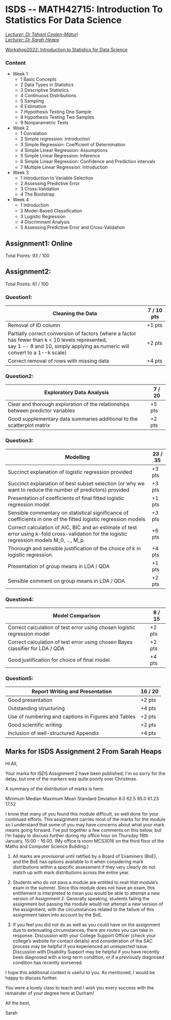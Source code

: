 # ISDS -- MATH42715: Introduction To Statistics For Data Science
*[Lecturer: Dr Tahani Coolen-Maturi](https://tahanimaturi.com)*  
*[Lecturer: Dr Sarah Heaps](https://conferences.ncl.ac.uk/wisdom/personalprofiles/academicstafffrommathsstatsphysics/)*

[Workshop2022: Introduction to Statistics for Data Science](https://tmaturi.github.io/ISDS2022/index.html) 

### Content
- Week 1
  - 1 Basic Concepts 
  - 2 Data Types in Statistics  
  - 3 Descriptive Statistics   
  - 4 Continuous Distributions   
  - 5 Sampling   
  - 6 Estimation 
  - 7 Hypothesis Testing One Sample 
  - 8 Hypothesis Testing Two Samples 
  - 9 Nonparametric Tests 
- Week 2
  - 1 Correlation
  - 2 Simple regression: Introduction
  - 3 Simple Regression: Coeﬃcient of Determination
  - 4 Simple Linear Regression: Assumptions
  - 5 Simple Linear Regression: Inference
  - 6 Simple Linear Regression: Conﬁdence and Prediction intervals
  - 7 Multiple Linear Regression: Introduction  
- Week 3
  - 1 Introduction to Variable Selection
  - 2 Assessing Predictive Error
  - 3 Cross-Validation
  - 4 The Bootstrap
- Week 4
  - 1 Introduction
  - 2 Model-Based Classiﬁcation
  - 3 Logistic Regression  
  - 4 Discriminant Analysis  
  - 5 Assessing Predictive Error and Cross-Validation

## Assignment1: Online
Total Points: 93 / 100

## Assignment2: 
Total Points: 61 / 100

### Question1: 
| Cleaning the Data | 7 / 10 pts |
| --- | --- |
| Removal of ID column | +1 pts |
| Partially correct conversion of factors (where a factor has fewer than k < 10 levels represented, <br> say 1 -- 8 and 10, simply applying as.numeric will convert to a 1--k scale) |  +2 pts |
| Correct removal of rows with missing data | +4 pts |

### Question2:
| Exploratory Data Analysis | 7 / 20 | 
| --- | --- | 
| Clear and thorough exploration of the relationships between predictor variables | +5 pts |
| Good supplementary data summaries additional to the scatterplot matrix | +2 pts |

### Question3:
| Modelling | 23 / 35 | 
| --- | --- | 
| Succinct explanation of logistic regression provided | +3 pts |
| Succinct explanation of best subset selection (or why we want to reduce the number of predictors) provided | +3 pts |
| Presentation of coefficients of final fitted logistic regression model | +1 pts |
| Sensible commentary on statistical significance of coefficients in one of the fitted logistic regression models | +3 pts |
| Correct calculation of AIC, BIC and an estimate of test error using k-fold cross-validation for the logistic regression models M_0, ..., M_p. | +6 pts |
| Thorough and sensible justification of the choice of k in logistic regression. | +4 pts |
| Presentation of group means in LDA / QDA | +1 pts |
| Sensible comment on group means in LDA / QDA | +2 pts |

### Question4:
| Model Comparison | 8 / 15 | 
| --- | --- | 
| Correct calculation of test error using chosen logistic regression model | +2 pts |
| Correct calculation of test error using chosen Bayes classifier for LDA / QDA | +2 pts |
| Good justification for choice of final model  | +4 pts |

### Question5:
| Report Writing and Presentation | 16 / 20 | 
| --- | --- | 
| Good presentation | +2 pts |
| Outstanding structuring | +4 pts |
| Use of numbering and captions in Figures and Tables | +2 pts |
| Good scientific writing | +2 pts |
| Inclusion of well-structured Appendix | +4 pts |



## Marks for ISDS Assignment 2 From Sarah Heaps

Hi All, 

Your marks for ISDS Assignment 2 have been published; I'm so sorry for the delay, but one of the markers was quite poorly over Christmas. 

A summary of the distribution of marks is here: 

Minimum Median Maximum Mean Standard Deviation 
8.0 62.5 95.0 61.23 17.52 

I know that many of you found this module difficult, so well done for your continued efforts. This assignment carries most of the marks for the module so I understand that some of you may have concerns about what your mark means going forward. I’ve put together a few comments on this below, but I’m happy to discuss further during my office hour on Thursday 19th January, 15:00 - 16:00. (My office is room MCS3016 on the third floor of the Maths and Computer Science Building.) 

1. All marks are provisional until ratified by a Board of Examiners (BoE), and the BoE has options available to it when considering mark distributions within a specific assessment if they very clearly do not match up with mark distributions across the entire year. 

2. Students who do not pass a module are entitled to resit that module’s exam in the summer. Since this module does not have an exam, this entitlement is interpreted to mean you would be able to attempt a new version of Assignment 2. Generally speaking, students failing the assignment but passing the module would not attempt a new version of the assignment, with the circumstances related to the failure of this assignment taken into account by the BoE. 

3. If you feel you did not do as well as you could have on the assignment due to extenuating circumstances, there are routes you can take in response. Discussion with your College Support Officer (check your college’s website for contact details) and consideration of the SAC process may be helpful if you experienced an unexpected issue. Discussion with Disability Support may be helpful if you have recently been diagnosed with a long-term condition, or if a previously diagnosed condition has recently worsened. 

I hope this additional context is useful to you. As mentioned, I would be happy to discuss further. 

You were a lovely class to teach and I wish you every success with the remainder of your degree here at Durham! 

All the best, 

Sarah
